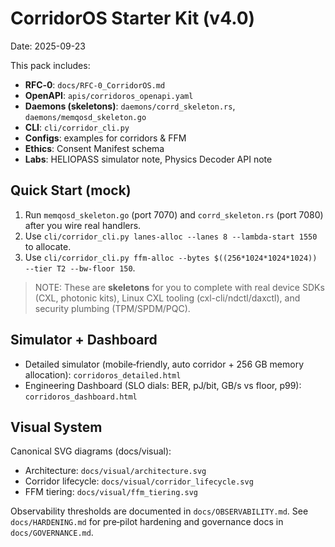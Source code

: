 # CorridorOS Starter Kit (v4.0)
Date: 2025-09-23

This pack includes:
- **RFC‑0**: `docs/RFC-0_CorridorOS.md`
- **OpenAPI**: `apis/corridoros_openapi.yaml`
- **Daemons (skeletons)**: `daemons/corrd_skeleton.rs`, `daemons/memqosd_skeleton.go`
- **CLI**: `cli/corridor_cli.py`
- **Configs**: examples for corridors & FFM
- **Ethics**: Consent Manifest schema
- **Labs**: HELIOPASS simulator note, Physics Decoder API note

## Quick Start (mock)
1. Run `memqosd_skeleton.go` (port 7070) and `corrd_skeleton.rs` (port 7080) after you wire real handlers.
2. Use `cli/corridor_cli.py lanes-alloc --lanes 8 --lambda-start 1550` to allocate.
3. Use `cli/corridor_cli.py ffm-alloc --bytes $((256*1024*1024*1024)) --tier T2 --bw-floor 150`.

> NOTE: These are **skeletons** for you to complete with real device SDKs (CXL, photonic kits), Linux CXL tooling (cxl-cli/ndctl/daxctl), and security plumbing (TPM/SPDM/PQC).

## Simulator + Dashboard
- Detailed simulator (mobile‑friendly, auto corridor + 256 GB memory allocation): `corridoros_detailed.html`
- Engineering Dashboard (SLO dials: BER, pJ/bit, GB/s vs floor, p99): `corridoros_dashboard.html`

## Visual System
Canonical SVG diagrams (docs/visual):
- Architecture: `docs/visual/architecture.svg`
- Corridor lifecycle: `docs/visual/corridor_lifecycle.svg`
- FFM tiering: `docs/visual/ffm_tiering.svg`

Observability thresholds are documented in `docs/OBSERVABILITY.md`. See `docs/HARDENING.md` for pre‑pilot hardening and governance docs in `docs/GOVERNANCE.md`.

